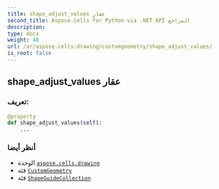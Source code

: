 ```yaml
---
title: shape_adjust_values عقار
second_title: Aspose.Cells for Python via .NET API المراجع
description:
type: docs
weight: 40
url: /ar/aspose.cells.drawing/customgeometry/shape_adjust_values/
is_root: false
---
```

##  shape_adjust_values عقار
###  تعريف:
```python
@property
def shape_adjust_values(self):
    ...
```

###  أنظر أيضا
* الوحدة [`aspose.cells.drawing`](../../)
* فئة [`CustomGeometry`](/cells/python-net/ar/aspose.cells.drawing/customgeometry)
* فئة [`ShapeGuideCollection`](/cells/python-net/ar/aspose.cells.drawing/shapeguidecollection)
